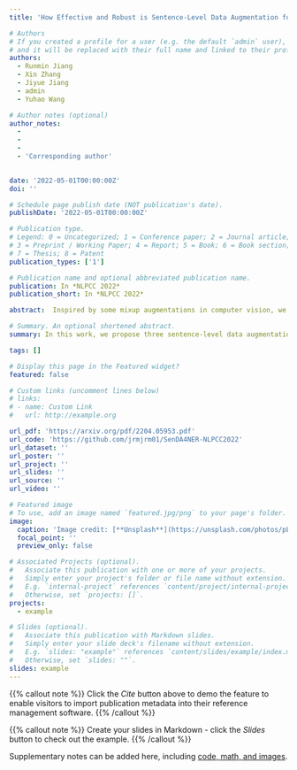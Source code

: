 ```yaml
---
title: 'How Effective and Robust is Sentence-Level Data Augmentation for Named Entity Recognition?'

# Authors
# If you created a profile for a user (e.g. the default `admin` user), write the username (folder name) here
# and it will be replaced with their full name and linked to their profile.
authors:
  - Runmin Jiang
  - Xin Zhang
  - Jiyue Jiang
  - admin
  - Yuhao Wang

# Author notes (optional)
author_notes:
  - 
  -
  -
  - 'Corresponding author'
 

date: '2022-05-01T00:00:00Z'
doi: ''

# Schedule page publish date (NOT publication's date).
publishDate: '2022-05-01T00:00:00Z'

# Publication type.
# Legend: 0 = Uncategorized; 1 = Conference paper; 2 = Journal article;
# 3 = Preprint / Working Paper; 4 = Report; 5 = Book; 6 = Book section;
# 7 = Thesis; 8 = Patent
publication_types: ['1']

# Publication name and optional abbreviated publication name.
publication: In *NLPCC 2022*
publication_short: In *NLPCC 2022*

abstract:  Inspired by some mixup augmentations in computer vision, we proposed three sentence-level data augmentations including CMix, CombiMix, TextMosaic, and adapted them to the NER task. Through empirical experiments on three authoritative datasets (OntoNotes4,CoNLL03,OntoNotes5),we found that these methods will improve the effectiveness of the models if controlling the number of augmented samples.

# Summary. An optional shortened abstract.
summary: In this work, we propose three sentence-level data augmentations including CMix, CombiMix, TextMosaic, and adapted them to the NER task.

tags: []

# Display this page in the Featured widget?
featured: false

# Custom links (uncomment lines below)
# links:
# - name: Custom Link
#   url: http://example.org

url_pdf: 'https://arxiv.org/pdf/2204.05953.pdf'
url_code: 'https://github.com/jrmjrm01/SenDA4NER-NLPCC2022'
url_dataset: ''
url_poster: ''
url_project: ''
url_slides: ''
url_source: ''
url_video: ''

# Featured image
# To use, add an image named `featured.jpg/png` to your page's folder.
image:
  caption: 'Image credit: [**Unsplash**](https://unsplash.com/photos/pLCdAaMFLTE)'
  focal_point: ''
  preview_only: false

# Associated Projects (optional).
#   Associate this publication with one or more of your projects.
#   Simply enter your project's folder or file name without extension.
#   E.g. `internal-project` references `content/project/internal-project/index.md`.
#   Otherwise, set `projects: []`.
projects:
  - example

# Slides (optional).
#   Associate this publication with Markdown slides.
#   Simply enter your slide deck's filename without extension.
#   E.g. `slides: "example"` references `content/slides/example/index.md`.
#   Otherwise, set `slides: ""`.
slides: example
---
```


{{% callout note %}}
Click the _Cite_ button above to demo the feature to enable visitors to import publication metadata into their reference management software.
{{% /callout %}}

{{% callout note %}}
Create your slides in Markdown - click the _Slides_ button to check out the example.
{{% /callout %}}

Supplementary notes can be added here, including [code, math, and images](https://wowchemy.com/docs/writing-markdown-latex/).

